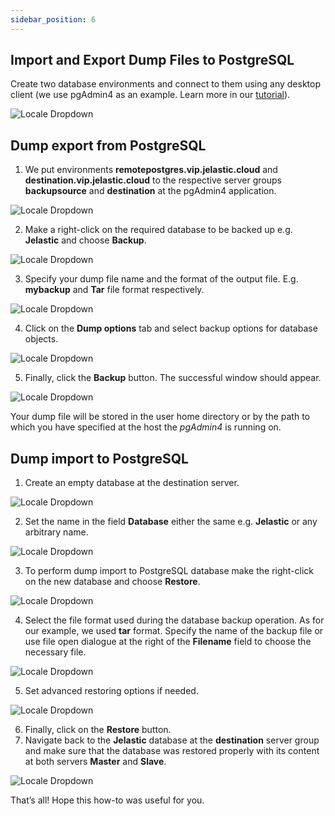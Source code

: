 ```yaml
---
sidebar_position: 6
---
```


## Import and Export Dump Files to PostgreSQL

Create two database environments and connect to them using any desktop client (we use pgAdmin4 as an example. Learn more in our [tutorial](/docs/Database/MySQL-MariaDB-Percona/Remote%20Access)).

<div style={{
    display:'flex',
    justifyContent: 'center',
    margin: '0 0 1rem 0'
}}>

![Locale Dropdown](./img/DumpImport-ExporttoPostgreSQL/two-postgresql-databases.png)

</div>

## Dump export from PostgreSQL

1. We put environments **remotepostgres.vip.jelastic.cloud** and **destination.vip.jelastic.cloud** to the respective server groups **backupsource** and **destination** at the pgAdmin4 application.

<div style={{
    display:'flex',
    justifyContent: 'center',
    margin: '0 0 1rem 0'
}}>

![Locale Dropdown](./img/DumpImport-ExporttoPostgreSQL/pgadmin-server-groups.png)

</div>

2. Make a right-click on the required database to be backed up e.g. **Jelastic** and choose **Backup**.

<div style={{
    display:'flex',
    justifyContent: 'center',
    margin: '0 0 1rem 0'
}}>

![Locale Dropdown](./img/DumpImport-ExporttoPostgreSQL/backup-required-database.png)

</div>

3. Specify your dump file name and the format of the output file. E.g. **mybackup** and **Tar** file format respectively.

<div style={{
    display:'flex',
    justifyContent: 'center',
    margin: '0 0 1rem 0'
}}>

![Locale Dropdown](./img/DumpImport-ExporttoPostgreSQL/backup-dialog-general.png)

</div>

4. Click on the **Dump options** tab and select backup options for database objects.

<div style={{
    display:'flex',
    justifyContent: 'center',
    margin: '0 0 1rem 0'
}}>

![Locale Dropdown](./img/DumpImport-ExporttoPostgreSQL/backup-dialog-dump-options.png)

</div>

5. Finally, click the **Backup** button. The successful window should appear.

<div style={{
    display:'flex',
    justifyContent: 'center',
    margin: '0 0 1rem 0'
}}>

![Locale Dropdown](./img/DumpImport-ExporttoPostgreSQL/successful-backup.png)

</div>

Your dump file will be stored in the user home directory or by the path to which you have specified at the host the _pgAdmin4_ is running on.

## Dump import to PostgreSQL

1. Create an empty database at the destination server.

<div style={{
    display:'flex',
    justifyContent: 'center',
    margin: '0 0 1rem 0'
}}>

![Locale Dropdown](./img/DumpImport-ExporttoPostgreSQL/create-new-database.png)

</div>

2. Set the name in the field **Database** either the same e.g. **Jelastic** or any arbitrary name.

<div style={{
    display:'flex',
    justifyContent: 'center',
    margin: '0 0 1rem 0'
}}>

![Locale Dropdown](./img/DumpImport-ExporttoPostgreSQL/crate-database-dialog.png)

</div>

3. To perform dump import to PostgreSQL database make the right-click on the new database and choose **Restore**.

<div style={{
    display:'flex',
    justifyContent: 'center',
    margin: '0 0 1rem 0'
}}>

![Locale Dropdown](./img/DumpImport-ExporttoPostgreSQL/restore-database.png)

</div>

4. Select the file format used during the database backup operation. As for our example, we used **tar** format. Specify the name of the backup file or use file open dialogue at the right of the **Filename** field to choose the necessary file.

<div style={{
    display:'flex',
    justifyContent: 'center',
    margin: '0 0 1rem 0'
}}>

![Locale Dropdown](./img/DumpImport-ExporttoPostgreSQL/restore-dialog-general.png)

</div>

5. Set advanced restoring options if needed.

<div style={{
    display:'flex',
    justifyContent: 'center',
    margin: '0 0 1rem 0'
}}>

![Locale Dropdown](./img/DumpImport-ExporttoPostgreSQL/restore-dialog-options.png)

</div>

6. Finally, click on the **Restore** button.
7. Navigate back to the **Jelastic** database at the **destination** server group and make sure that the database was restored properly with its content at both servers **Master** and **Slave**.

<div style={{
    display:'flex',
    justifyContent: 'center',
    margin: '0 0 1rem 0'
}}>

![Locale Dropdown](./img/DumpImport-ExporttoPostgreSQL/ensure-database-restored-and-replicated.png)

</div>

That’s all! Hope this how-to was useful for you.
